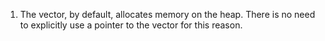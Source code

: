 1. The vector, by default, allocates memory on the heap. There is no need to explicitly use a pointer to the vector for this reason.
